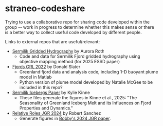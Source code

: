 # straneo-codeshare

Trying to use a collaborative repo for sharing code developed within the group -- work in progress to determine whether this makes sense or there is a better way to collect useful code developed by different people.

Links to external repos that are useful/relevant:
- [Sermilik Gridded Hydrography](https://github.com/a1roth/sermilik_gridded_hydrography) by Aurora Roth
  - Code and data for Sermilik Fjord gridded hydrography using objective mapping method (for 2025 ESSD paper)
- [Fjords GRL 2022](https://github.com/donaldaslater/fjords_GRL_2022) by Donald Slater
  - Greenland fjord data and analysis code, including 1-D buoyant plume model in Matlab
  - Python version of plume model developed by Natalie McGee to be included in this repo?
- [Sermilik Icebergs Paper](https://github.com/kykinne/SermilikIcebergsPaperCode) by Kylie Kinne
  - These files generate the figures in Kinne et al., 2025: "The Seasonality of Greenland Iceberg Melt and its Influences on Fjord Properties and Dynamics."
- [Relative Roles JGR 2024](https://github.com/bob-sanchez/Relative_Roles_JGR24) by Robert Sanchez
  - Generate figures in [Bobby's 2024 JGR paper](https://agupubs.onlinelibrary.wiley.com/doi/10.1029/2023JC020492).

